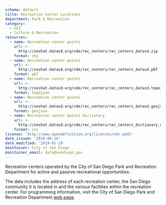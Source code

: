 ```yaml
---
schema: default
title: Recreation Center Locations
department: Park & Recreation
category:
  - GIS
  - Culture & Recreation
resources:
  - name: Recreation center points
    url: >-
      http://seshat.datasd.org/sde/rec_centers/rec_centers_datasd.zip
    format: shp
  - name: Recreation center points
    url: >-
      http://seshat.datasd.org/sde/rec_centers/rec_centers_datasd.pbf
    format: pbf
  - name: Recreation center points
    url: >-
      http://seshat.datasd.org/sde/rec_centers/rec_centers_datasd.topojson
    format: topojson
  - name: Recreation center points
    url: >-
      http://seshat.datasd.org/sde/rec_centers/rec_centers_datasd.geojson
    format: geojson
  - name: Recreation center points dictionary
    url: >-
      http://seshat.datasd.org/sde/rec_centers/rec_centers_dictionary_datasd.csv
    format: csv
license: 'http://www.opendefinition.org/licenses/odc-pddl'
date_issued: '2016-06-16'
date_modified: '2019-01-29'
maintainer: City of San Diego
maintainer_email: data@sandiego.gov
---
```

Recreation centers operated by the City of San Diego Park and Recreation Department for active and passive recreational opportunities.
<!--more-->
The data includes the address of each recreation center, the San Diego community it is located in and the various facilities within the recreation center. For programming information, visit the City of San Diego Park and Recreation Department <a href="http://www.sandiego.gov/park-and-recreation/" target="_blank" rel="noopener">web page</a>.
